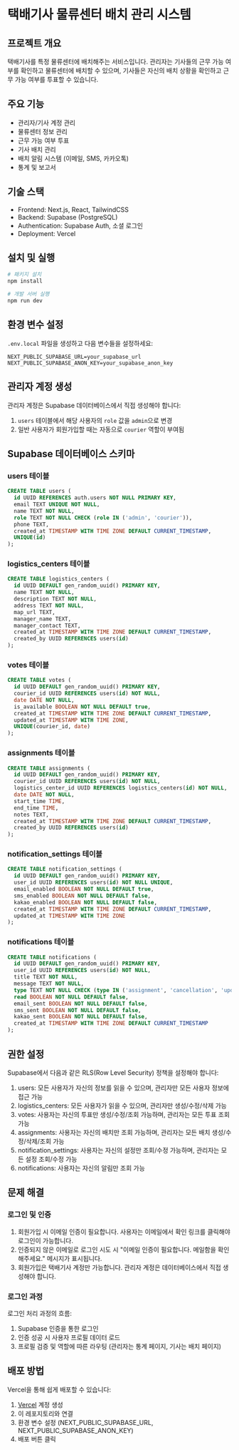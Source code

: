 # 택배기사 물류센터 배치 관리 시스템

## 프로젝트 개요
택배기사를 특정 물류센터에 배치해주는 서비스입니다. 관리자는 기사들의 근무 가능 여부를 확인하고 물류센터에 배치할 수 있으며, 기사들은 자신의 배치 상황을 확인하고 근무 가능 여부를 투표할 수 있습니다.

## 주요 기능
- 관리자/기사 계정 관리
- 물류센터 정보 관리
- 근무 가능 여부 투표
- 기사 배치 관리
- 배치 알림 시스템 (이메일, SMS, 카카오톡)
- 통계 및 보고서

## 기술 스택
- Frontend: Next.js, React, TailwindCSS
- Backend: Supabase (PostgreSQL)
- Authentication: Supabase Auth, 소셜 로그인
- Deployment: Vercel

## 설치 및 실행

```bash
# 패키지 설치
npm install

# 개발 서버 실행
npm run dev
```

## 환경 변수 설정
`.env.local` 파일을 생성하고 다음 변수들을 설정하세요:

```
NEXT_PUBLIC_SUPABASE_URL=your_supabase_url
NEXT_PUBLIC_SUPABASE_ANON_KEY=your_supabase_anon_key
```

## 관리자 계정 생성
관리자 계정은 Supabase 데이터베이스에서 직접 생성해야 합니다:

1. `users` 테이블에서 해당 사용자의 `role` 값을 `admin`으로 변경
2. 일반 사용자가 회원가입할 때는 자동으로 `courier` 역할이 부여됨

## Supabase 데이터베이스 스키마

### users 테이블
```sql
CREATE TABLE users (
  id UUID REFERENCES auth.users NOT NULL PRIMARY KEY,
  email TEXT UNIQUE NOT NULL,
  name TEXT NOT NULL,
  role TEXT NOT NULL CHECK (role IN ('admin', 'courier')),
  phone TEXT,
  created_at TIMESTAMP WITH TIME ZONE DEFAULT CURRENT_TIMESTAMP,
  UNIQUE(id)
);
```

### logistics_centers 테이블
```sql
CREATE TABLE logistics_centers (
  id UUID DEFAULT gen_random_uuid() PRIMARY KEY,
  name TEXT NOT NULL,
  description TEXT NOT NULL,
  address TEXT NOT NULL,
  map_url TEXT,
  manager_name TEXT,
  manager_contact TEXT,
  created_at TIMESTAMP WITH TIME ZONE DEFAULT CURRENT_TIMESTAMP,
  created_by UUID REFERENCES users(id)
);
```

### votes 테이블
```sql
CREATE TABLE votes (
  id UUID DEFAULT gen_random_uuid() PRIMARY KEY,
  courier_id UUID REFERENCES users(id) NOT NULL,
  date DATE NOT NULL,
  is_available BOOLEAN NOT NULL DEFAULT true,
  created_at TIMESTAMP WITH TIME ZONE DEFAULT CURRENT_TIMESTAMP,
  updated_at TIMESTAMP WITH TIME ZONE,
  UNIQUE(courier_id, date)
);
```

### assignments 테이블
```sql
CREATE TABLE assignments (
  id UUID DEFAULT gen_random_uuid() PRIMARY KEY,
  courier_id UUID REFERENCES users(id) NOT NULL,
  logistics_center_id UUID REFERENCES logistics_centers(id) NOT NULL,
  date DATE NOT NULL,
  start_time TIME,
  end_time TIME,
  notes TEXT,
  created_at TIMESTAMP WITH TIME ZONE DEFAULT CURRENT_TIMESTAMP,
  created_by UUID REFERENCES users(id)
);
```

### notification_settings 테이블
```sql
CREATE TABLE notification_settings (
  id UUID DEFAULT gen_random_uuid() PRIMARY KEY,
  user_id UUID REFERENCES users(id) NOT NULL UNIQUE,
  email_enabled BOOLEAN NOT NULL DEFAULT true,
  sms_enabled BOOLEAN NOT NULL DEFAULT false,
  kakao_enabled BOOLEAN NOT NULL DEFAULT false,
  created_at TIMESTAMP WITH TIME ZONE DEFAULT CURRENT_TIMESTAMP,
  updated_at TIMESTAMP WITH TIME ZONE
);
```

### notifications 테이블
```sql
CREATE TABLE notifications (
  id UUID DEFAULT gen_random_uuid() PRIMARY KEY,
  user_id UUID REFERENCES users(id) NOT NULL,
  title TEXT NOT NULL,
  message TEXT NOT NULL,
  type TEXT NOT NULL CHECK (type IN ('assignment', 'cancellation', 'update', 'vote', 'general')),
  read BOOLEAN NOT NULL DEFAULT false,
  email_sent BOOLEAN NOT NULL DEFAULT false,
  sms_sent BOOLEAN NOT NULL DEFAULT false,
  kakao_sent BOOLEAN NOT NULL DEFAULT false,
  created_at TIMESTAMP WITH TIME ZONE DEFAULT CURRENT_TIMESTAMP
);
```

## 권한 설정
Supabase에서 다음과 같은 RLS(Row Level Security) 정책을 설정해야 합니다:

1. users: 모든 사용자가 자신의 정보를 읽을 수 있으며, 관리자만 모든 사용자 정보에 접근 가능
2. logistics_centers: 모든 사용자가 읽을 수 있으며, 관리자만 생성/수정/삭제 가능
3. votes: 사용자는 자신의 투표만 생성/수정/조회 가능하며, 관리자는 모든 투표 조회 가능
4. assignments: 사용자는 자신의 배치만 조회 가능하며, 관리자는 모든 배치 생성/수정/삭제/조회 가능
5. notification_settings: 사용자는 자신의 설정만 조회/수정 가능하며, 관리자는 모든 설정 조회/수정 가능
6. notifications: 사용자는 자신의 알림만 조회 가능

## 문제 해결

### 로그인 및 인증
1. 회원가입 시 이메일 인증이 필요합니다. 사용자는 이메일에서 확인 링크를 클릭해야 로그인이 가능합니다.
2. 인증되지 않은 이메일로 로그인 시도 시 "이메일 인증이 필요합니다. 메일함을 확인해주세요." 메시지가 표시됩니다.
3. 회원가입은 택배기사 계정만 가능합니다. 관리자 계정은 데이터베이스에서 직접 생성해야 합니다.

### 로그인 과정
로그인 처리 과정의 흐름:
1. Supabase 인증을 통한 로그인
2. 인증 성공 시 사용자 프로필 데이터 로드
3. 프로필 검증 및 역할에 따른 라우팅 (관리자는 통계 페이지, 기사는 배치 페이지)

## 배포 방법
Vercel을 통해 쉽게 배포할 수 있습니다:

1. [Vercel](https://vercel.com) 계정 생성
2. 이 레포지토리와 연결
3. 환경 변수 설정 (NEXT_PUBLIC_SUPABASE_URL, NEXT_PUBLIC_SUPABASE_ANON_KEY)
4. 배포 버튼 클릭